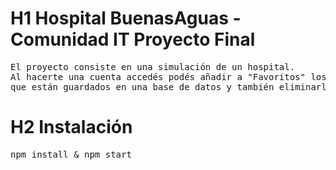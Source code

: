 # H1 Hospital BuenasAguas - Comunidad IT Proyecto Final

<pre>El proyecto consiste en una simulación de un hospital.
Al hacerte una cuenta accedés podés añadir a "Favoritos" los medicamentos y los médicos
que están guardados en una base de datos y también eliminarlos!</pre>


# H2 Instalación

<pre>npm install & npm start</pre>